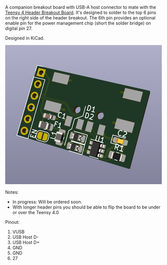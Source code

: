 A companion breakout board with USB-A host connector to mate with the [Teensy 4 Header Breakout Board](https://github.com/blackketter/teensy4_header_breakout).  It's designed to solder to the top 6 pins on the right side of the header breakout.  The 6th pin provides an optional enable pin for the power management chip (short the solder bridge) on digital pin 27.

Designed in KiCad.

![breakout render](render.png)

Notes:

- In progress: Will be ordered soon.
- With longer header pins you should be able to flip the board to be under or over the Teensy 4.0

Pinout:

1. VUSB
2. USB Host D-
3. USB Host D+
4. GND
5. GND
6. 27